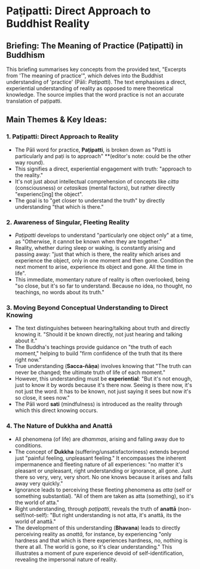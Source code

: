 # Paṭipatti: Direct Approach to Buddhist Reality

## Briefing: The Meaning of Practice (Paṭipatti) in Buddhism
This briefing summarises key concepts from the provided text, "Excerpts from 'The meaning of practice'", which delves into the Buddhist understanding of 'practice' (Pāli: *Paṭipatti*). The text emphasises a direct, experiential understanding of reality as opposed to mere theoretical knowledge. The source implies that the word practice is not an accurate translation of paṭipatti.

## Main Themes & Key Ideas:

### 1. Paṭipatti: Direct Approach to Reality
*   The Pāli word for practice, **Paṭipatti**, is broken down as "Patti is particularly and paṭi is to approach" **(editor's note: could be the other way round).
*   This signifies a direct, experiential engagement with truth: "approach to the reality."
*   It's not just about intellectual comprehension of concepts like *citta* (consciousness) or *cetasikas* (mental factors), but rather directly "experienc[ing] the object".
*   The goal is to "get closer to understand the truth" by directly understanding "that which is there."

### 2. Awareness of Singular, Fleeting Reality
*   *Paṭipatti* develops to understand "particularly one object only" at a time, as "Otherwise, it cannot be known when they are together."
*   Reality, whether during sleep or waking, is constantly arising and passing away: "just that which is there, the reality which arises and experience the object, only in one moment and then gone. Condition the next moment to arise, experience its object and gone. All the time in life".
*   This immediate, momentary nature of reality is often overlooked, being "so close, but it's so far to understand. Because no idea, no thought, no teachings, no words about its truth."

### 3. Moving Beyond Conceptual Understanding to Direct Knowing
*   The text distinguishes between hearing/talking about truth and directly knowing it. "Should it be known directly, not just hearing and talking about it."
*   The Buddha's teachings provide guidance on "the truth of each moment," helping to build "firm confidence of the truth that its there right now."
*   True understanding (**Sacca-ñāṇa**) involves knowing that "The truth can never be changed; the ultimate truth of life of each moment."
*   However, this understanding must be **experiential**: "But it's not enough, just to know it by words because it's there now. Seeing is there now, it's not just the word. It has to be known, not just saying it sees but now it's so close, it sees now."
*   The Pāli word **sati** (mindfulness) is introduced as the reality through which this direct knowing occurs.

### 4. The Nature of Dukkha and Anattā
*   All phenomena (of life) are *dhammas*, arising and falling away due to conditions.
*   The concept of **Dukkha** (suffering/unsatisfactoriness) extends beyond just "painful feeling, unpleasant feeling." It encompasses the inherent impermanence and fleeting nature of all experiences: "no matter it's pleasant or unpleasant, right understanding or ignorance, all gone. Just there so very, very, very short. No one knows because it arises and falls away very quickly."
*   Ignorance leads to perceiving these fleeting phenomena as *atta* (self or something substantial). "All of them are taken as atta (something), so it's the world of atta."
*   Right understanding, through *paṭipatti*, reveals the truth of **anattā** (non-self/not-self): "But right understanding is not atta, it's anattā, its the world of anattā."
*   The development of this understanding (**Bhavana**) leads to directly perceiving reality as *anattā*, for instance, by experiencing "only hardness and that which is there experiences hardness, no, nothing is there at all. The world is gone, so it's clear understanding." This illustrates a moment of pure experience devoid of self-identification, revealing the impersonal nature of reality.
```
